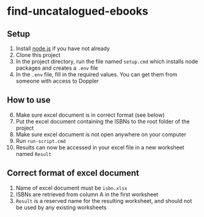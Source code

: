 # find-uncatalogued-ebooks
## Setup
1. Install [node.js](https://nodejs.org/en/download) if you have not already
2. Clone this project
3. In the project directory, run the file named `setup.cmd` which installs node packages and creates a `.env` file
4. In the `.env` file, fill in the required values. You can get them from someone with access to Doppler

## How to use
6. Make sure excel document is in correct format (see below)
7. Put the excel document containing the ISBNs to the root folder of the project
8. Make sure excel document is not open anywhere on your computer
9. Run `run-script.cmd`
10. Results can now be accessed in your excel file in a new worksheet named `Result`

## Correct format of excel document
1. Name of excel document must be `isbn.xlsx`
2. ISBNs are retrieved from column A in the first worksheet
3. `Result` is a reserved name for the resulting worksheet, and should not be used by any existing worksheets
